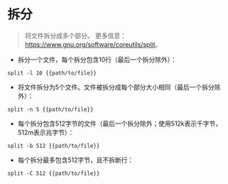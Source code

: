 # 拆分

> 将文件拆分成多个部分。
> 更多信息：<https://www.gnu.org/software/coreutils/split>。

- 拆分一个文件，每个拆分包含10行（最后一个拆分除外）：

`split -l 10 {{path/to/file}}`

- 将文件拆分为5个文件。文件被拆分成每个部分大小相同（最后一个拆分除外）：

`split -n 5 {{path/to/file}}`

- 每个拆分包含512字节的文件（最后一个拆分除外；使用512k表示千字节，512m表示兆字节）：

`split -b 512 {{path/to/file}}`

- 每个拆分最多包含512字节，且不拆断行：

`split -C 512 {{path/to/file}}`